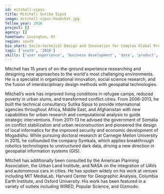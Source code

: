 ```yaml
---
id: mitchell-sipus
title: Mitchell Sutika Sipus
image: mitchell-sipus-headshot.jpg
fellow_year: 2016
project: []
agency: []
hometown: Covington, KY
region: south
bio_short: Socio-technical Design and Innovation for Complex Global Problems
tags: ['south', '2016']
skills: ['user experience', 'business development', 'data', 'product', 'policy']
---
```


 Mitchell has 15 years of on-the-ground experience researching and designing new approaches to the world's most challenging environments. He is a specialist in organizational innovation, social science research, and the fusion of interdisciplinary design methods with geospatial technologies.

Mitchell’s work has improved living conditions in refugee camps, reduced poverty in urban slums, and transformed conflict cities. From 2006-2013, he built the technical consultancy Sutika Sipus to provide international agencies throughout Africa, Middle East, and Afghanistan with new capabilities for urban research and computational analysis to guide strategic interventions.  From 2011-13 he advised the government of Somalia on conflict stabilization and urban reconstruction and pioneered the design of local informatics for the improved security and economic development of Mogadishu.  While pursuing doctoral research at Carnegie Mellon University in 2015, he cofounded the company Symkala, which applies breakthrough robotics technologies to unstructured dark data, driving a new direction in geospatial information systems (GIS).

Mitchell has additionally been consulted by the American Planning Association, the Urban Land Institute, and NASA on the integration of UAVs and autonomous cars in cities.   He has spoken widely on his work at venues including MIT MediaLab, Harvard Center for Geographic Analysis, Columbia Earth Institute, and Oxford University. His work has been featured in a variety of outlets including WIRED, Popular Science, and Gizmodo.
